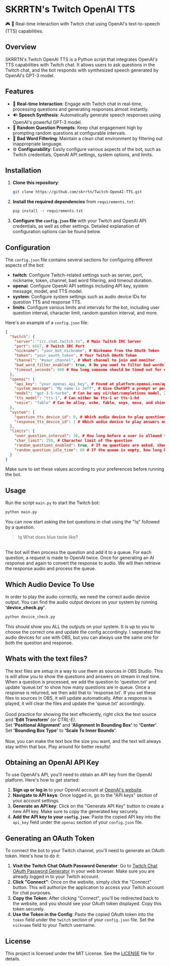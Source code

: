# SKRRTN's Twitch OpenAI TTS

:video_game: :robot: Real-time interaction with Twitch chat using OpenAI's text-to-speech (TTS) capabilities.

## Overview

SKRRTN's Twitch OpenAI TTS is a Python script that integrates OpenAI's TTS capabilities with Twitch chat. It allows users to ask questions in the Twitch chat, and the bot responds with synthesized speech generated by OpenAI's GPT-3 model.

## Features

- 🤖 **Real-time Interaction**: Engage with Twitch chat in real-time, processing questions and generating responses almost instantly.
- 🔊 **Speech Synthesis**: Automatically generate speech responses using OpenAI's powerful GPT-3 model.
- 🎲 **Random Question Prompts**: Keep chat engagement high by prompting random questions at configurable intervals.
- 🚫 **Bad Word Filtering**: Maintain a clean chat environment by filtering out inappropriate language.
- ⚙️ **Configurability**: Easily configure various aspects of the bot, such as Twitch credentials, OpenAI API settings, system options, and limits.

## Installation

1. **Clone this repository**:
   ```bash
   git clone https://github.com/skrrtn/Twitch-OpenAI-TTS.git
   ```

2. **Install the required dependencies** from `requirements.txt`:
   ```bash
   pip install -r requirements.txt
   ```

3. **Configure the `config.json` file** with your Twitch and OpenAI API credentials, as well as other settings. Detailed explanation of configuration options can be found below.

## Configuration

The `config.json` file contains several sections for configuring different aspects of the bot:

- **twitch**: Configure Twitch-related settings such as server, port, nickname, token, channel, bad word filtering, and timeout duration.
- **openai**: Configure OpenAI API settings including API key, system message, model, and TTS model.
- **system**: Configure system settings such as audio device IDs for question TTS and response TTS.
- **limits**: Configure various limits and intervals for the bot, including user question interval, character limit, random question interval, and more.

Here's an example of a `config.json` file:

```json
{
  "twitch": {
    "server": "irc.chat.twitch.tv", # Main Twitch IRC Server
    "port": 6667, # Twitch IRC Port
    "nickname": "your_bot_nickname", # Nickname from the OAuth Token
    "token": "your_oauth_token", # Your Twitch OAuth Token
    "channel": "#your_channel", # What channel to join and monitor
    "bad_word_filter_enabled": true, # Do you want to filter bad words? Be sure to update badwords.txt
    "timeout_seconds": 600 # How long someone should be timed out for using a bad word
  },
  "openai": {
    "api_key": "your_openai_api_key", # Found at platform.openai.com/api-keys
    "system_message": "My name is Jeff", # Give ChatGPT a prompt or personality
    "model": "gpt-3.5-turbo", # Can be any v1/chat/completions model, 3.5 turbo seems to be decent and cheap
    "tts_model": "tts-1", # Can either be tts-1 or tts-1-hd
    "voice": "fable" # Can be alloy, echo, fable, onyx, nova, and shimmer
  },
  "system": {
    "question_tts_device_id": 0, # Which audio device to play questions on
    "response_tts_device_id": 1 # Which audio device to play answers on
  },
  "limits": {
    "user_question_interval": 30, # How long before a user is allowed to ask another question
    "char_limit": 250, # Character limit of the question
    "random_questions_enabled": true, # If no questions are asked, should we play a random question?
    "random_question_idle_time": 60 # If the queue is empty, how long before we play a random question?
  }
}
```

Make sure to set these values according to your preferences before running the bot.

## Usage

Run the script `main.py` to start the Twitch bot:
```bash
python main.py
```
You can now start asking the bot questions in chat using the "!q" followed by a question.
> !q What does blue taste like?
<br>
The bot will then process the question and add it to a queue. For each question, a request is made to OpenAI twice. Once for generating an AI response and again to convert the response to audio. We will then retrieve the response audio and process the queue.

## Which Audio Device To Use
In order to play the audio correctly, we need the correct audio device output. You can find the audio output devices on your system by running **'device_check.py'**.
```bash
python device_check.py
```
This should show you ALL the outputs on your system. It is up to you to choose the correct one and update the config accordingly. I seperated the audio devices for use with OBS, but you can always use the same one for both the question and response.

## Whats with the text files?

The text files are setup in a way to use them as sources in OBS Studio. This is will allow you to show the questions and answers on stream in real time. When a question is processed, we add the question to 'question.txt' and update 'queue.txt' to show how many questions are in queue. Once a response is returned, we then add that to 'response.txt'. If you set these files to sources in OBS, it will update automatically. After a response is played, it will clear the files and update the 'queue.txt' accordingly. 
<br><br>
Good practice for showing the text effeciently, right click the text source and **'Edit Transform'** *(or CTRL-E)*.<br>
Set **'Positional Alignment'** and **'Alignment In Bounding Box'** to **'Center'**.<br>
Set **'Bounding Box Type'** to **'Scale To Inner Bounds'**.<br><br>
Now, you can make the text box the size you want, and the text will always stay within that box. Play around for better results!

## Obtaining an OpenAI API Key

To use OpenAI's API, you'll need to obtain an API key from the OpenAI platform. Here's how to get started:

1. **Sign up or log in** to your OpenAI account at [OpenAI's website](https://platform.openai.com/).
2. **Navigate to API keys**: Once logged in, go to the "API keys" section of your account settings.
3. **Generate an API key**: Click on the "Generate API Key" button to create a new API key. Make sure to copy the generated key securely.
4. **Add the API key to your `config.json`**: Paste the copied API key into the `api_key` field under the `openai` section of your `config.json` file.

## Generating an OAuth Token

To connect the bot to your Twitch channel, you'll need to generate an OAuth token. Here's how to do it:

1. **Visit the Twitch Chat OAuth Password Generator**: Go to [Twitch Chat OAuth Password Generator](https://twitchapps.com/tmi/) in your web browser. Make sure you are already logged in to your Twitch account.
2. **Click "Connect"**: Once on the website, simply click the "Connect" button. This will authorize the application to access your Twitch account for chat purposes.
3. **Copy the Token**: After clicking "Connect", you'll be redirected back to the website, and you should see your OAuth token displayed. Copy this token securely.
4. **Use the Token in the Config**: Paste the copied OAuth token into the `token` field under the `twitch` section of your `config.json` file. Set the `nickname` field to your Twitch username.

## License

This project is licensed under the MIT License. See the [LICENSE](LICENSE) file for details.
```
